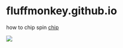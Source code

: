 # fluffmonkey.github.io

how to chip spin
[chip](https://fluffmonkey.github.io/howtobiscuit.html)

![](https://steamuserimages-a.akamaihd.net/ugc/2301965672787732655/0BF90DCD5252316F884D451C8D3128711B9A676A/?imw=637&imh=358&ima=fit&impolicy=Letterbox&imcolor=%23000000&letterbox=true)
